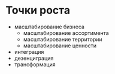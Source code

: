# Точки роста
- масштабирование бизнеса
  - масштабирование ассортимента
  - масштабирование территории
  - масштабирование ценности
- интеграция
- дезенциграция
- трансформация